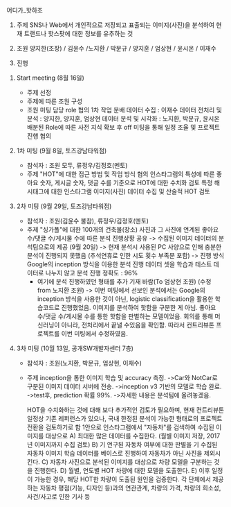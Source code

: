 어디가_핫하조

1. 주제
   SNS나 Web에서 개인적으로 저장되고 표출되는 이미지(사진)을 분석하여 현재 트랜드나 핫스팟에 대한 정보를 유추하는 것

2. 조원
   양지한(조장) / 김윤수 /노지환 / 박문규 / 양지훈 / 엄상현 / 윤시온 / 이재수

3. 진행
1) Start meeting (8월 16일)
   - 주제 선정
   - 주제에 따른 조원 구성
   - 조원 미팅
     담당 role 협의
     1차 작업 분배
       데이터 수집 : 이재수
       데이터 전처리 및 분석 : 양지한, 양지훈, 엄상현
       데이터 분석 및 시각화 : 노지환, 박문규, 윤시온
     배분된 Role에 따른 사전 지식 확보 후 off 미팅을 통해 일정 조율 및 프로젝트 진행 협의
2) 1차 미팅 (9월 8일, 토즈강남타워점)
   - 참석자 : 조원 모두, 류정우/김정호(멘토)
   - 주제
     "HOT"에 대한 접근 방법 및 작업 방식 협의
     인스타그램의 특성에 따른 좋아요 숫자, 게시글 숫자, 댓글 수를 기준으로 HOT에 대한 수치화 검토
     특정 해시태그에 대한 인스타그램 이미지(사진) 데이터 수집 및 산술적 HOT 검토

3) 2차 미팅 (9월 29일, 토즈강남타워점)
   - 참석자 : 조원(김윤수 불참), 류정우/김정호(멘토)
   - 주제
     "싱가폴"에 대한 100개의 건축물(장소) 사진과 그 사진에 연계된 좋아요 수/댓글 수/게시물 수에 따른 분석 진행상황 공유
       -> 수집된 이미지 데이터의 분석팀으로의 제공 (9월 20일)
       -> 현재 분석시 사용된 PC 사양으로 인해 충분한 분석이 진행되지 못했음 (추석연휴로 인한 시도 횟수 부족분 포함)
       -> 진행 방식
          Google의 inception 방식을 이용한 분석 진행
          데이터 셋을 학습과 테스트 데이터로 나누지 않고 분석 진행
          정확도 : 96%
       * 여기에 분석 진행하였던 형태를 추가 기재 바람(To 엄상현 조원)
       (수정 from 노지환 조원)
       -> 이번 미팅에서 선보인 분석에서는 Google의 inception 방식을 사용한 것이 아닌, logistic classification을 활용한 학습코드로 진행했었음.
          이미지를 분석하여 핫함을 구분한 게 아님. 좋아요 수/댓글 수/게시물 수를 통한 핫함을 판별하는 모델이었음. 회의를 통해 머신러닝이 아니라,
          전처리에서 끝낼 수있음을 확인함. 따라서 컨트리뷰톤 프로젝트를 이번 미팅에서 수정하였음.


4) 3차 미팅 (10월 13일, 공개SW개발자센터 7층)
   - 참석자 : 조원(노지환, 박문규, 엄상현, 이재수)
   - 주제
      inception을 통한 이미지 학습 및 accuracy 측정.
        ->Car와 NotCar로 구분된 이미지 데이터 서버에 전송.
        ->inception v3 기반의 모델로 학습 완료.
        ->test후, prediction 확률 99%.
        ->자세한 내용은 분석팀에 올려놓겠음.

     HOT을 수치화하는 것에 대해 보다 추가적인 검토가 필요하며, 현재 컨트리뷰톤 일정상 기존 레퍼런스가 있으나, 국내 한정된 분석이 가능한 형태로의 프로젝트 전환을 검토하기로 함
     1안으로 인스타그램에서 "자동차"를 검색하여 수집된 이미지를 대상으로
       A) 최대한 많은 데이터를 수집한다. (월별 이미지 저장, 2017년 이미지까지 수집 검토)
       B) 기 연구된 자동차 여부에 대한 판별을 기 수집된 자동차 이미지 학습 데이터를 베이스로 진행하여 자동차가 아닌 사진을 제외시킨다.
       C) 자동차 사진으로 분석된 이미지를 대상으로 차량 모델을 구분하는 것을 진행한다.
       D) 월별, 연도별 HOT 차량에 대한 모델을 도출한다.
       E) 이후 일정이 가능한 경우, 해당 HOT한 차량이 도출된 원인을 검증한다.
          각 단체에서 제공하는 자동차 평점(기능, 디자인 등)과의 연관관계, 차량의 가격, 차량의 희소성, 사건/사고로 인한 기사 등
